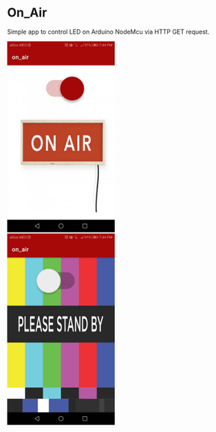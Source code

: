# On_Air

Simple app to control LED on Arduino NodeMcu via HTTP GET request.



<div class="row">
  <div class="column">
    <img src="https://github.com/xicocana/On_Air/blob/main/on.jpg" alt="Your image title" width="250"/>
  </div>
  <div class="column">
    <img src="https://github.com/xicocana/On_Air/blob/main/off.jpg" alt="Your image title" width="250"/>

  </div>
</div>

